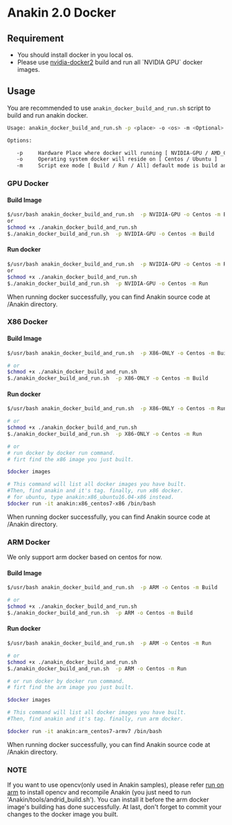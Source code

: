 # Anakin 2.0 Docker

## Requirement

+ You should install docker in you local os.
+ Please use [nvidia-docker2](https://github.com/NVIDIA/nvidia-docker/wiki/Installation-(version-2.0))  build and run all `NVIDIA GPU` docker images.

## Usage

You are recommended to use `anakin_docker_build_and_run.sh` script to build and run anakin docker.

```bash
Usage: anakin_docker_build_and_run.sh -p <place> -o <os> -m <Optional>

Options:

   -p     Hardware Place where docker will running [ NVIDIA-GPU / AMD_GPU / X86-ONLY / ARM ]
   -o     Operating system docker will reside on [ Centos / Ubuntu ]
   -m     Script exe mode [ Build / Run / All] default mode is build and run
```

### GPU Docker

#### Build Image

```bash
$/usr/bash anakin_docker_build_and_run.sh  -p NVIDIA-GPU -o Centos -m Build
or
$chmod +x ./anakin_docker_build_and_run.sh
$./anakin_docker_build_and_run.sh  -p NVIDIA-GPU -o Centos -m Build
```

#### Run docker

```bash
$/usr/bash anakin_docker_build_and_run.sh  -p NVIDIA-GPU -o Centos -m Run
or
$chmod +x ./anakin_docker_build_and_run.sh
$./anakin_docker_build_and_run.sh  -p NVIDIA-GPU -o Centos -m Run
```

When running docker successfully, you can find Anakin source code at /Anakin directory.

### X86 Docker

#### Build Image

```bash
$/usr/bash anakin_docker_build_and_run.sh  -p X86-ONLY -o Centos -m Build

# or
$chmod +x ./anakin_docker_build_and_run.sh
$./anakin_docker_build_and_run.sh  -p X86-ONLY -o Centos -m Build
```

#### Run docker

```bash
$/usr/bash anakin_docker_build_and_run.sh  -p X86-ONLY -o Centos -m Run

# or
$chmod +x ./anakin_docker_build_and_run.sh
$./anakin_docker_build_and_run.sh  -p X86-ONLY -o Centos -m Run

# or
# run docker by docker run command.
# firt find the x86 image you just built.

$docker images

# This command will list all docker images you have built.
#Then, find anakin and it's tag. finally, run x86 docker.
# for ubuntu, type anakin:x86_ubuntu16.04-x86 instead.
$docker run -it anakin:x86_centos7-x86 /bin/bash
```

When running docker successfully, you can find Anakin source code at /Anakin directory.

### ARM Docker

We only support arm docker based on centos for now.

#### Build Image

```bash
$/usr/bash anakin_docker_build_and_run.sh  -p ARM -o Centos -m Build

# or
$chmod +x ./anakin_docker_build_and_run.sh
$./anakin_docker_build_and_run.sh  -p ARM -o Centos -m Build
```

#### Run docker

```bash
$/usr/bash anakin_docker_build_and_run.sh  -p ARM -o Centos -m Run

# or
$chmod +x ./anakin_docker_build_and_run.sh
$./anakin_docker_build_and_run.sh  -p ARM -o Centos -m Run

# or run docker by docker run command.
# firt find the arm image you just built.

$docker images

# This command will list all docker images you have built.
#Then, find anakin and it's tag. finally, run arm docker.

$docker run -it anakin:arm_centos7-armv7 /bin/bash

```

When running docker successfully, you can find Anakin source code at /Anakin directory.

### NOTE

If you want to use opencv(only used in Anakin samples), please refer [run on arm](../docs/Manual/run_on_arm_en.md) to install opencv and recompile Anakin
(you just need to run 'Anakin/tools/andrid_build.sh').  You can install it before the arm docker image's building has done successfully. At last, don't forget to commit your changes to the docker image you built.
